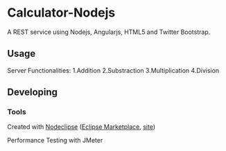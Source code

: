 

# Calculator-Nodejs
A REST service using Nodejs, Angularjs, HTML5 and Twitter Bootstrap.

## Usage
Server Functionalities:
1.Addition
2.Substraction
3.Multiplication
4.Division

## Developing



### Tools

Created with [Nodeclipse](https://github.com/Nodeclipse/nodeclipse-1)
 ([Eclipse Marketplace](http://marketplace.eclipse.org/content/nodeclipse), [site](http://www.nodeclipse.org))   

Performance Testing with JMeter

